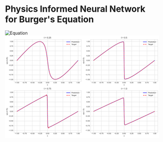 # Physics Informed Neural Network for Burger's Equation
![Equation](Eqn.png)
![Results](BurgersEqn.png)
